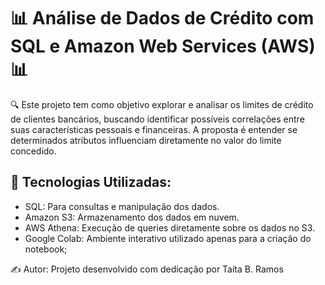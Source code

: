 # 📊 Análise de Dados de Crédito com SQL e Amazon Web Services (AWS) 📊

🔍 Este projeto tem como objetivo explorar e analisar os limites de crédito de clientes bancários, buscando identificar possíveis correlações entre suas características pessoais e financeiras. A proposta é entender se determinados atributos influenciam diretamente no valor do limite concedido.

## 🧰 Tecnologias Utilizadas:
- SQL: Para consultas e manipulação dos dados.
- Amazon S3: Armazenamento dos dados em nuvem.
- AWS Athena: Execução de queries diretamente sobre os dados no S3.
- Google Colab: Ambiente interativo utilizado apenas para a criação do notebook;



✍️ Autor: Projeto desenvolvido com dedicação por Taíta B. Ramos
